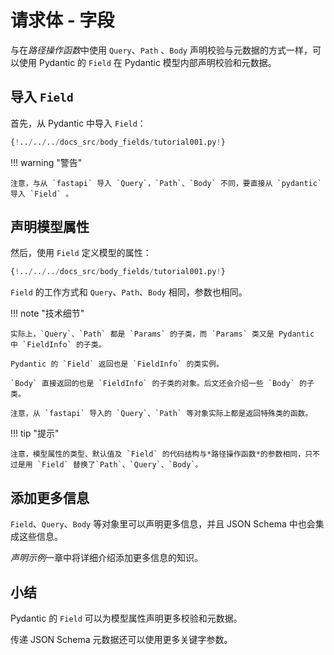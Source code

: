 # 请求体 - 字段

与在*路径操作函数*中使用 `Query`、`Path` 、`Body` 声明校验与元数据的方式一样，可以使用 Pydantic 的 `Field` 在 Pydantic 模型内部声明校验和元数据。

## 导入 `Field`

首先，从 Pydantic 中导入 `Field`：

```Python hl_lines="4"
{!../../../docs_src/body_fields/tutorial001.py!}
```

!!! warning "警告"

    注意，与从 `fastapi` 导入 `Query`，`Path`、`Body` 不同，要直接从 `pydantic` 导入 `Field` 。

## 声明模型属性

然后，使用 `Field` 定义模型的属性：

```Python hl_lines="11-14"
{!../../../docs_src/body_fields/tutorial001.py!}
```

`Field` 的工作方式和 `Query`、`Path`、`Body` 相同，参数也相同。

!!! note "技术细节"

    实际上，`Query`、`Path` 都是 `Params` 的子类，而 `Params` 类又是 Pydantic 中 `FieldInfo` 的子类。

    Pydantic 的 `Field` 返回也是 `FieldInfo` 的类实例。

    `Body` 直接返回的也是 `FieldInfo` 的子类的对象。后文还会介绍一些 `Body` 的子类。

    注意，从 `fastapi` 导入的 `Query`、`Path` 等对象实际上都是返回特殊类的函数。

!!! tip "提示"

    注意，模型属性的类型、默认值及 `Field` 的代码结构与*路径操作函数*的参数相同，只不过是用 `Field` 替换了`Path`、`Query`、`Body`。

## 添加更多信息

`Field`、`Query`、`Body` 等对象里可以声明更多信息，并且 JSON Schema 中也会集成这些信息。

*声明示例*一章中将详细介绍添加更多信息的知识。

## 小结

Pydantic 的 `Field` 可以为模型属性声明更多校验和元数据。

传递 JSON Schema 元数据还可以使用更多关键字参数。
